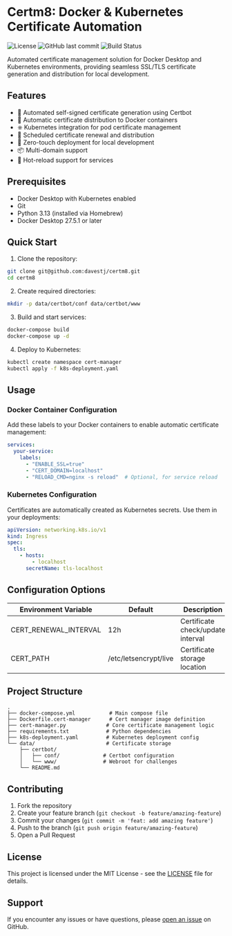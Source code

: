 # Certm8: Docker & Kubernetes Certificate Automation

![License](https://img.shields.io/github/license/davestj/certm8)
![GitHub last commit](https://img.shields.io/github/last-commit/davestj/certm8)
![Build Status](https://github.com/davestj/certm8/actions/workflows/build.yml/badge.svg)

Automated certificate management solution for Docker Desktop and Kubernetes environments, providing seamless SSL/TLS certificate generation and distribution for local development.

## Features

- 🔐 Automated self-signed certificate generation using Certbot
- 🐳 Automatic certificate distribution to Docker containers
- ⎈ Kubernetes integration for pod certificate management
- 🔄 Scheduled certificate renewal and distribution
- 🚀 Zero-touch deployment for local development
- 📦 Multi-domain support
- 🔌 Hot-reload support for services

## Prerequisites

- Docker Desktop with Kubernetes enabled
- Git
- Python 3.13 (installed via Homebrew)
- Docker Desktop 27.5.1 or later

## Quick Start

1. Clone the repository:
```bash
git clone git@github.com:davestj/certm8.git
cd certm8
```

2. Create required directories:
```bash
mkdir -p data/certbot/conf data/certbot/www
```

3. Build and start services:
```bash
docker-compose build
docker-compose up -d
```

4. Deploy to Kubernetes:
```bash
kubectl create namespace cert-manager
kubectl apply -f k8s-deployment.yaml
```

## Usage

### Docker Container Configuration

Add these labels to your Docker containers to enable automatic certificate management:

```yaml
services:
  your-service:
    labels:
      - "ENABLE_SSL=true"
      - "CERT_DOMAIN=localhost"
      - "RELOAD_CMD=nginx -s reload"  # Optional, for service reload
```

### Kubernetes Configuration

Certificates are automatically created as Kubernetes secrets. Use them in your deployments:

```yaml
apiVersion: networking.k8s.io/v1
kind: Ingress
spec:
  tls:
    - hosts:
        - localhost
      secretName: tls-localhost
```

## Configuration Options

| Environment Variable | Default | Description |
|---------------------|---------|-------------|
| CERT_RENEWAL_INTERVAL | 12h | Certificate check/update interval |
| CERT_PATH | /etc/letsencrypt/live | Certificate storage location |

## Project Structure

```
.
├── docker-compose.yml           # Main compose file
├── Dockerfile.cert-manager      # Cert manager image definition
├── cert-manager.py             # Core certificate management logic
├── requirements.txt            # Python dependencies
├── k8s-deployment.yaml         # Kubernetes deployment config
└── data/                       # Certificate storage
    ├── certbot/
    │   ├── conf/              # Certbot configuration
    │   └── www/               # Webroot for challenges
    └── README.md
```

## Contributing

1. Fork the repository
2. Create your feature branch (`git checkout -b feature/amazing-feature`)
3. Commit your changes (`git commit -m 'feat: add amazing feature'`)
4. Push to the branch (`git push origin feature/amazing-feature`)
5. Open a Pull Request

## License

This project is licensed under the MIT License - see the [LICENSE](LICENSE) file for details.

## Support

If you encounter any issues or have questions, please [open an issue](https://github.com/davestj/certm8/issues/new) on GitHub.



